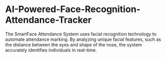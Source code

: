 # AI-Powered-Face-Recognition-Attendance-Tracker
The SmartFace Attendance System uses facial recognition technology to automate attendance marking. By analyzing unique facial features, such as the distance between the eyes and shape of the nose, the system accurately identifies individuals in real-time.
